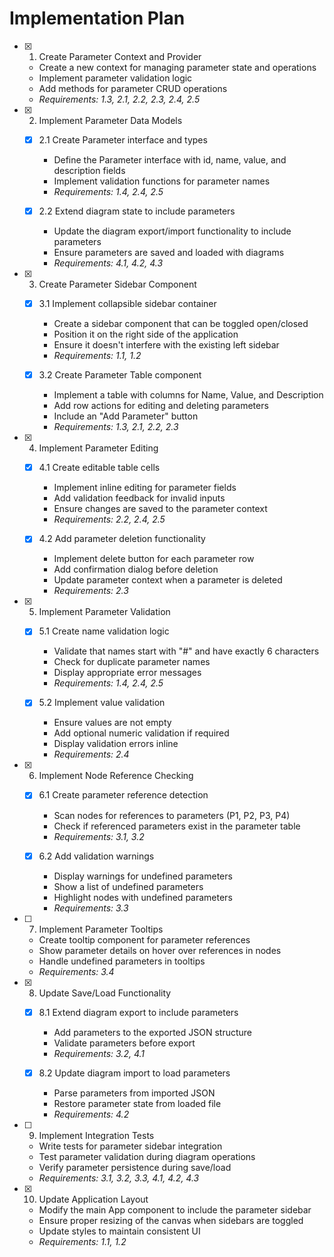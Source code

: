 # Implementation Plan

- [x] 1. Create Parameter Context and Provider
  - Create a new context for managing parameter state and operations
  - Implement parameter validation logic
  - Add methods for parameter CRUD operations
  - _Requirements: 1.3, 2.1, 2.2, 2.3, 2.4, 2.5_

- [x] 2. Implement Parameter Data Models
  - [x] 2.1 Create Parameter interface and types
    - Define the Parameter interface with id, name, value, and description fields
    - Implement validation functions for parameter names
    - _Requirements: 1.4, 2.4, 2.5_
  
  - [x] 2.2 Extend diagram state to include parameters
    - Update the diagram export/import functionality to include parameters
    - Ensure parameters are saved and loaded with diagrams
    - _Requirements: 4.1, 4.2, 4.3_

- [x] 3. Create Parameter Sidebar Component

  - [x] 3.1 Implement collapsible sidebar container
    - Create a sidebar component that can be toggled open/closed
    - Position it on the right side of the application
    - Ensure it doesn't interfere with the existing left sidebar
    - _Requirements: 1.1, 1.2_
  
  - [x] 3.2 Create Parameter Table component
    - Implement a table with columns for Name, Value, and Description
    - Add row actions for editing and deleting parameters
    - Include an "Add Parameter" button
    - _Requirements: 1.3, 2.1, 2.2, 2.3_

- [x] 4. Implement Parameter Editing
  - [x] 4.1 Create editable table cells
    - Implement inline editing for parameter fields
    - Add validation feedback for invalid inputs
    - Ensure changes are saved to the parameter context
    - _Requirements: 2.2, 2.4, 2.5_
  
  - [x] 4.2 Add parameter deletion functionality
    - Implement delete button for each parameter row
    - Add confirmation dialog before deletion
    - Update parameter context when a parameter is deleted
    - _Requirements: 2.3_

- [x] 5. Implement Parameter Validation
  - [x] 5.1 Create name validation logic
    - Validate that names start with "#" and have exactly 6 characters
    - Check for duplicate parameter names
    - Display appropriate error messages
    - _Requirements: 1.4, 2.4, 2.5_
  
  - [x] 5.2 Implement value validation
    - Ensure values are not empty
    - Add optional numeric validation if required
    - Display validation errors inline
    - _Requirements: 2.4_

- [x] 6. Implement Node Reference Checking
  - [x] 6.1 Create parameter reference detection
    - Scan nodes for references to parameters (P1, P2, P3, P4)
    - Check if referenced parameters exist in the parameter table
    - _Requirements: 3.1, 3.2_
  
  - [x] 6.2 Add validation warnings
    - Display warnings for undefined parameters
    - Show a list of undefined parameters
    - Highlight nodes with undefined parameters
    - _Requirements: 3.3_

- [ ] 7. Implement Parameter Tooltips
  - Create tooltip component for parameter references
  - Show parameter details on hover over references in nodes
  - Handle undefined parameters in tooltips
  - _Requirements: 3.4_

- [x] 8. Update Save/Load Functionality
  - [x] 8.1 Extend diagram export to include parameters
    - Add parameters to the exported JSON structure
    - Validate parameters before export
    - _Requirements: 3.2, 4.1_
  
  - [x] 8.2 Update diagram import to load parameters
    - Parse parameters from imported JSON
    - Restore parameter state from loaded file
    - _Requirements: 4.2_

- [ ] 9. Implement Integration Tests
  - Write tests for parameter sidebar integration
  - Test parameter validation during diagram operations
  - Verify parameter persistence during save/load
  - _Requirements: 3.1, 3.2, 3.3, 4.1, 4.2, 4.3_

- [x] 10. Update Application Layout
  - Modify the main App component to include the parameter sidebar
  - Ensure proper resizing of the canvas when sidebars are toggled
  - Update styles to maintain consistent UI
  - _Requirements: 1.1, 1.2_